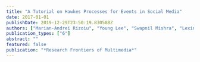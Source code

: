 ```yaml
---
title: "A Tutorial on Hawkes Processes for Events in Social Media"
date: 2017-01-01
publishDate: 2019-12-29T23:50:19.830588Z
authors: ["Marian-Andrei Rizoiu", "Young Lee", "Swapnil Mishra", "Lexing Xie"]
publication_types: ["6"]
abstract: ""
featured: false
publication: "*Research Frontiers of Multimedia*"
---
```


